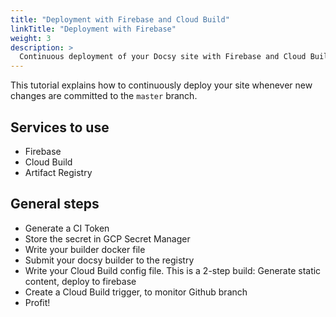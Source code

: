 ```yaml
---
title: "Deployment with Firebase and Cloud Build"
linkTitle: "Deployment with Firebase"
weight: 3
description: >
  Continuous deployment of your Docsy site with Firebase and Cloud Build
---
```


This tutorial explains how to continuously deploy your site whenever new changes
are committed to the `master` branch.

## Services to use

+ Firebase
+ Cloud Build
+ Artifact Registry

## General steps

+ Generate a CI Token
+ Store the secret in GCP Secret Manager
+ Write your builder docker file
+ Submit your docsy builder to the registry
+ Write your Cloud Build config file.
  This is a 2-step build: Generate static content, deploy to firebase
+ Create a Cloud Build trigger, to monitor Github branch
+ Profit!
